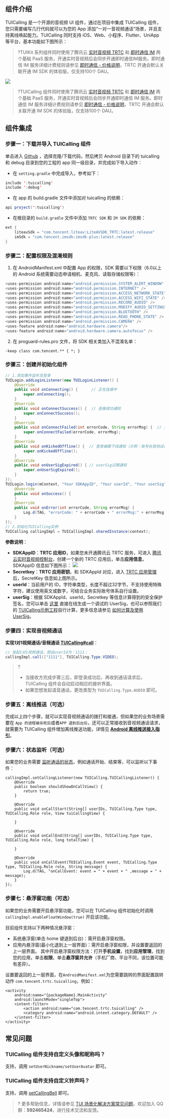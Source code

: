 ## 组件介绍

TUICalling 是一个开源的音视频 UI 组件，通过在项目中集成 TUICalling 组件，您只需要编写几行代码就可以为您的 App 添加“一对一音视频通话”场景，并且支持离线唤起能力。TUICalling  同时支持 iOS、Web、小程序、Flutter、UniApp 等平台，基本功能如下图所示：

>?TUIKit 系列组件同时使用了腾讯云 [实时音视频 TRTC](https://cloud.tencent.com/document/product/647/16788) 和 [即时通信 IM](https://cloud.tencent.com/document/product/269/42440) 两个基础 PaaS 服务，开通实时音视频后会同步开通即时通信IM服务。即时通信 IM 服务详细计费规则请参见 [即时通信 - 价格说明](https://cloud.tencent.com/document/product/269/11673)，TRTC 开通会默认关联开通 IM SDK 的体验版，仅支持100个 DAU。

![](https://qcloudimg.tencent-cloud.cn/raw/08f914b45857743fd05dfaa28e2adb72.png)

>?TUICalling 组件同时使用了腾讯云 [实时音视频 TRTC](https://cloud.tencent.com/document/product/647/16788) 和 [即时通信 IM](https://cloud.tencent.com/document/product/269/42440) 两个基础 PaaS 服务，开通实时音视频后会同步开通即时通信 IM 服务。即时通信 IM 服务详细计费规则请参见 [即时通信 - 价格说明](https://cloud.tencent.com/document/product/269/11673)，TRTC 开通会默认关联开通 IM SDK 的体验版，仅支持100个 DAU。

## 组件集成

### 步骤一：下载并导入 TUICalling 组件
单击进入 [Github](https://github.com/tencentyun/TUICalling) ，选择克隆/下载代码，然后拷贝 Android 目录下的 tuicalling 和 debug 目录到您的工程的 app 同一级目录，并完成如下导入动作：
- 在 `setting.gradle` 中完成导入，参考如下：
```java
include ':tuicalling'
include ':debug'
```
- 在 app 的 build.gradle 文件中添加对 tuicalling 的依赖：
```java
api project(':tuicalling')
```
- 在根目录的 `build.gradle` 文件中添加 `TRTC SDK` 和 `IM SDK` 的依赖：
```java
ext {
    liteavSdk = "com.tencent.liteav:LiteAVSDK_TRTC:latest.release"
    imSdk = "com.tencent.imsdk:imsdk-plus:latest.release"
}
```

### 步骤二：配置权限及混淆规则

1. 在 AndroidManifest.xml 中配置 App 的权限，SDK 需要以下权限（6.0以上的 Android 系统需要动态申请相机、麦克风、读取存储权限等）：
```java
<uses-permission android:name="android.permission.SYSTEM_ALERT_WINDOW" />        // 使用场景：悬浮窗、应用在后台时拉起通话界面时需要此权限；
<uses-permission android:name="android.permission.INTERNET" />              
<uses-permission android:name="android.permission.ACCESS_NETWORK_STATE" />
<uses-permission android:name="android.permission.ACCESS_WIFI_STATE" />
<uses-permission android:name="android.permission.RECORD_AUDIO" />
<uses-permission android:name="android.permission.MODIFY_AUDIO_SETTINGS" />
<uses-permission android:name="android.permission.BLUETOOTH" />                  // 使用场景：使用蓝牙耳机时需要此权限；
<uses-permission android:name="android.permission.READ_PHONE_STATE" />           // 使用场景：判断是否是系统来电打断时需要此权限；
<uses-permission android:name="android.permission.CAMERA" />
<uses-feature android:name="android.hardware.camera"/>
<uses-feature android:name="android.hardware.camera.autofocus" />
```
2. 在 proguard-rules.pro 文件，将 SDK 相关类加入不混淆名单：
```
-keep class com.tencent.** { *; }
```

### 步骤三：创建并初始化组件

```java
// 1.添加事件监听及登录
TUILogin.addLoginListener(new TUILoginListener() {
    @Override
    public void onConnecting() {      // 正在连接中
        super.onConnecting();
    }
    @Override
    public void onConnectSuccess() {  // 连接成功通知
        super.onConnectSuccess();
    }
    @Override
    public void onConnectFailed(int errorCode, String errorMsg) {  // 连接失败通知
        super.onConnectFailed(errorCode, errorMsg);
    }
    @Override
    public void onKickedOffline() {  // 登录被踢下线通知（示例：账号在其他设备登录）
        super.onKickedOffline();
    }
    @Override
    public void onUserSigExpired() { // userSig过期通知
        super.onUserSigExpired();
    }
});
TUILogin.login(mContext, "Your SDKAppID", "Your userId", "Your userSig", new TUICallback() {
    @Override
    public void onSuccess() {
    }
    @Override
    public void onError(int errorCode, String errorMsg) {
        Log.d(TAG, "errorCode: " + errorCode + " errorMsg:" + errorMsg);
    }
});
// 2.初始化TUICalling实例
TUICalling callingImpl = TUICallingImpl.sharedInstance(context);
```
**参数说明**：
- **SDKAppID**：**TRTC 应用ID**，如果您未开通腾讯云 TRTC 服务，可进入 [腾讯云实时音视频控制台](https://console.cloud.tencent.com/trtc/app)，创建一个新的 TRTC 应用后，单击**应用信息**，SDKAppID 信息如下图所示：
![](https://qcloudimg.tencent-cloud.cn/raw/3d6ebfa2a1e4ae5d3af3ecd564fb1463.png)
- **Secretkey**：**TRTC 应用密钥**，和 SDKAppId 对应，进入 [TRTC 应用管理](https://console.cloud.tencent.com/trtc/app) 后，SecretKey 信息如上图所示。
- **userId**：当前用户的 ID，字符串类型，长度不超过32字节，不支持使用特殊字符，建议使用英文或数字，可结合业务实际账号体系自行设置。
- **userSig**：根据 SDKAppId、userId，Secretkey 等信息计算得到的安全保护签名，您可以单击 [这里](https://console.cloud.tencent.com/trtc/usersigtool) 直接在线生成一个调试的 UserSig，也可以参照我们的 [TUICalling示例工程](https://github.com/tencentyun/TUICalling/blob/main/Android/app/src/main/java/com/tencent/liteav/demo/LoginActivity.java#L74)自行计算，更多信息请参见 [如何计算及使用 UserSig](https://cloud.tencent.com/document/product/647/17275)。


### 步骤四：实现音视频通话
**实现1对1视频通话/音频通话 [TUICalling#call](https://cloud.tencent.com/document/product/647/47712#call)**：
```java
// 发起1对1视频通话，假设userId为：1111；
callingImpl.call(["1111"], TUICalling.Type.VIDEO);
```


>? 
>- 当接收方完成步骤三后，即登录成功后，再收到通话请求后，TUICalling 组件会自动启动相应的接听界面。    
>- 如果您想发起语音通话，更改类型为 `TUICalling.Type.AUDIO` 即可。

### 步骤五：离线推送（可选）

完成以上四个步骤，就可以实现音视频通话的拨打和接通，但如果您的业务场景需要在 `App 的进程被杀死后`或者`APP 退到后台后`，还可以正常接收到音视频通话请求，就需要为 TUICalling 组件增加离线推送功能，详情见 [**Android 离线推送接入指引**](https://github.com/tencentyun/TUICalling/blob/main/Android/Android%E7%A6%BB%E7%BA%BF%E6%8E%A8%E9%80%81%E6%8E%A5%E5%85%A5%E6%8C%87%E5%BC%95.md)。

### 步骤六：状态监听（可选）
如果您的业务需要 [监听通话的状态](https://cloud.tencent.com/document/product/647/47712#setcallinglistener)，例如通话开始、结束等，可以监听以下事件：
```
callingImpl.setCallingListener(new TUICalling.TUICallingListener() {
    @Override
    public boolean shouldShowOnCallView() {
        return true;
    }

    @Override
    public void onCallStart(String[] userIDs, TUICalling.Type type, TUICalling.Role role, View tuiCallingView) {

    }

    @Override
    public void onCallEnd(String[] userIDs, TUICalling.Type type, TUICalling.Role role, long totalTime) {

    }

    @Override
    public void onCallEvent(TUICalling.Event event, TUICalling.Type type, TUICalling.Role role, String message) {
        Log.d(TAG, "onCallEvent: event = " + event + " ,message = " + message);
    }
});
```

### 步骤七：悬浮窗功能（可选）
如果您的业务需要开启悬浮窗功能，您可以在 TUICalling 组件初始化时调用 `callingImpl.enableFloatWindow(true)` 开启该功能。
  
目前组件支持以下两种情况悬浮窗：
- 系统悬浮窗(单击 home 键退到后台)：需开启悬浮窗权限。
- 应用内悬浮窗(最小化退到上一层界面)：需开启悬浮窗权限，并设置要返回的上一层界面。
其中开启悬浮窗权限方法：打开**手机设置**，找到**应用管理**，找到您的应用，单击**权限**，单击**悬浮窗并允许**（手机厂商、平台不同，该位置可能有差异）。

设置要返回的上一层界面，在`AndroidManifest.xml`为您需要跳转的界面配置跳转动作 `com.tencent.trtc.tuicalling`，例如：
```
<activity
    android:name="{packageName}.MainActivity"
    android:launchMode="singleTop">
    <intent-filter>
        <action android:name="com.tencent.trtc.tuicalling" /> 
        <category android:name="android.intent.category.DEFAULT" />
    </intent-filter>
</activity>
```

## 常见问题

### TUICalling 组件支持自定义头像和昵称吗？

支持，调用 `setUserNickname/setUserAvatar` 即可。

### TUICalling 组件支持自定义铃声吗？
支持，调用 [setCallingBell](https://cloud.tencent.com/document/product/647/47712#setcallingbell) 即可。

>? 更多帮助信息，详情请参见 [TUI 场景化解决方案常见问题](https://cloud.tencent.com/developer/article/1952880)。欢迎加入 QQ 群：**592465424**，进行技术交流和反馈。
